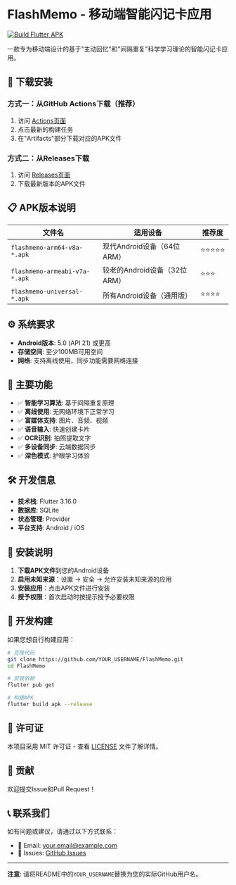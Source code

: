# FlashMemo - 移动端智能闪记卡应用

[![Build Flutter APK](https://github.com/YOUR_USERNAME/FlashMemo/actions/workflows/build-android.yml/badge.svg)](https://github.com/YOUR_USERNAME/FlashMemo/actions/workflows/build-android.yml)

一款专为移动端设计的基于"主动回忆"和"间隔重复"科学学习理论的智能闪记卡应用。

## 📱 下载安装

### 方式一：从GitHub Actions下载（推荐）

1. 访问 [Actions页面](https://github.com/YOUR_USERNAME/FlashMemo/actions)
2. 点击最新的构建任务
3. 在"Artifacts"部分下载对应的APK文件

### 方式二：从Releases下载

1. 访问 [Releases页面](https://github.com/YOUR_USERNAME/FlashMemo/releases)
2. 下载最新版本的APK文件

## 📋 APK版本说明

| 文件名 | 适用设备 | 推荐度 |
|--------|----------|--------|
| `flashmemo-arm64-v8a-*.apk` | 现代Android设备（64位ARM） | ⭐⭐⭐⭐⭐ |
| `flashmemo-armeabi-v7a-*.apk` | 较老的Android设备（32位ARM） | ⭐⭐⭐ |
| `flashmemo-universal-*.apk` | 所有Android设备（通用版） | ⭐⭐⭐⭐ |

## ⚙️ 系统要求

- **Android版本**: 5.0 (API 21) 或更高
- **存储空间**: 至少100MB可用空间
- **网络**: 支持离线使用，同步功能需要网络连接

## 🚀 主要功能

- ✅ **智能学习算法**: 基于间隔重复原理
- ✅ **离线使用**: 无网络环境下正常学习
- ✅ **富媒体支持**: 图片、音频、视频
- ✅ **语音输入**: 快速创建卡片
- ✅ **OCR识别**: 拍照提取文字
- ✅ **多设备同步**: 云端数据同步
- ✅ **深色模式**: 护眼学习体验

## 🛠️ 开发信息

- **技术栈**: Flutter 3.16.0
- **数据库**: SQLite
- **状态管理**: Provider
- **平台支持**: Android / iOS

## 📝 安装说明

1. **下载APK文件**到您的Android设备
2. **启用未知来源**：设置 → 安全 → 允许安装未知来源的应用
3. **安装应用**：点击APK文件进行安装
4. **授予权限**：首次启动时按提示授予必要权限

## 🔧 开发构建

如果您想自行构建应用：

```bash
# 克隆代码
git clone https://github.com/YOUR_USERNAME/FlashMemo.git
cd FlashMemo

# 安装依赖
flutter pub get

# 构建APK
flutter build apk --release
```

## 📄 许可证

本项目采用 MIT 许可证 - 查看 [LICENSE](LICENSE) 文件了解详情。

## 🤝 贡献

欢迎提交Issue和Pull Request！

## 📞 联系我们

如有问题或建议，请通过以下方式联系：

- 📧 Email: your.email@example.com
- 💬 Issues: [GitHub Issues](https://github.com/YOUR_USERNAME/FlashMemo/issues)

---

**注意**: 请将README中的`YOUR_USERNAME`替换为您的实际GitHub用户名。